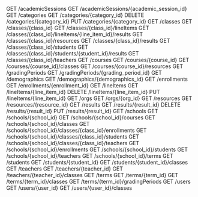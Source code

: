 GET     /academicSessions
GET     /academicSessions/{academic_session_id}
GET     /categories
GET     /categories/{category_id}
DELETE  /categories/{category_id}
PUT     /categories/{category_id}
GET     /classes
GET     /classes/{class_id}
GET     /classes/{class_id}/lineItems
GET     /classes/{class_id}/lineItems/{line_item_id}/results
GET     /classes/{class_id}/resources
GET     /classes/{class_id}/results
GET     /classes/{class_id}/students
GET     /classes/{class_id}/students/{student_id}/results
GET     /classes/{class_id}/teachers
GET     /courses
GET     /courses/{course_id}
GET     /courses/{course_id}/classes
GET     /courses/{course_id}/resources
GET     /gradingPeriods
GET     /gradingPeriods/{grading_period_id}
GET     /demographics
GET     /demographics/{demographics_id}
GET     /enrollments
GET     /enrollments/{enrollment_id}
GET     /lineItems
GET     /lineItems/{line_item_id}
DELETE  /lineItems/{line_item_id}
PUT     /lineItems/{line_item_id}
GET     /orgs
GET     /orgs/{org_id}
GET     /resources
GET     /resources/{resource_id}
GET     /results
GET     /results/{result_id}
DELETE  /results/{result_id}
PUT     /results/{result_id}
GET     /schools
GET     /schools/{school_id}
GET     /schools/{school_id}/courses
GET     /schools/{school_id}/classes
GET     /schools/{school_id}/classes/{class_id}/enrollments
GET     /schools/{school_id}/classes/{class_id}/students
GET     /schools/{school_id}/classes/{class_id}/teachers
GET     /schools/{school_id}/enrollments
GET     /schools/{school_id}/students
GET     /schools/{school_id}/teachers
GET     /schools/{school_id}/terms
GET     /students
GET     /students/{student_id}
GET     /students/{student_id}/classes
GET     /teachers
GET     /teachers/{teacher_id}
GET     /teachers/{teacher_id}/classes
GET     /terms
GET     /terms/{term_id}
GET     /terms/{term_id}/classes
GET     /terms/{term_id}/gradingPeriods
GET     /users
GET     /users/{user_id}
GET     /users/{user_id}/classes